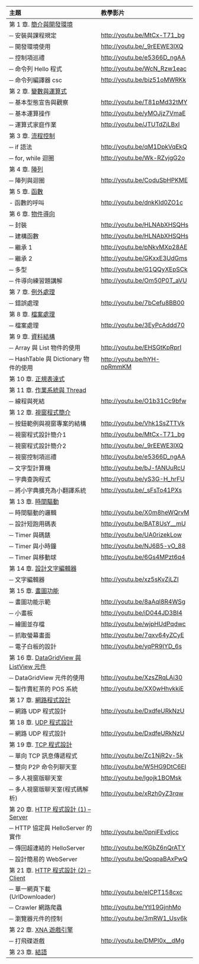 | 主題                                  |   教學影片                                 |
|:--------------------------------------|:------------------------------------------|
| 第 1 章. [簡介與開發環境](csharp.html)|             |
| ─ 安裝與課程規定              | <http://youtu.be/MtCx-T71_bg>             |
| ─ 開發環境使用           | <http://youtu.be/_9rEEWE3lXQ>             |
| ─ 控制項巡禮                   | <http://youtu.be/e5366D_ngAA>             |
| ─ 命令列 Hello 程式                  | <http://youtu.be/WcN_Rzw1eac>             |
| ─ 命令列編譯器 csc                  | <http://youtu.be/biz51oMWRKk>             |
| 第 2 章. [變數與運算式](varexp.html)  |                |                                           |
| ─ 基本型態宣告與觀察                | <http://youtu.be/T81pMd32tMY>             |
| ─ 基本運算操作                | <http://youtu.be/yMOJjz7VmaE>             |
| ─ 運算式家庭作業               | <http://youtu.be/JTUTdZjLBxI>             |
| 第 3 章. [流程控制](ifloop.html)                 |              |
| ─ if 語法                         | <http://youtu.be/qM1DpkVqEkQ>             |
| ─ for, while 迴圈                 | <http://youtu.be/Wk-RZvjgG2o>             |
| 第 4 章. [陣列](array.html)           |                |              |
| ─ 陣列與迴圈                          | <http://youtu.be/CoduSbHPKME>             |
| 第 5 章. [函數](function.html)        |                |              |
| - 函數的呼叫                     | <http://youtu.be/dnkKId0ZO1c>             |
| 第 6 章. [物件導向](object.html)      |                |                                           |
| ─ 封裝                                | <http://youtu.be/HLNAbXHSQHs>             |                               
| ─ 建構函數                           | <http://youtu.be/HLNAbXHSQHs>             |                               
| ─ 繼承 1                            | <http://youtu.be/pNkvMXp28AE>             |                               
| ─ 繼承 2                            | <http://youtu.be/GKxxE3UdGms>             |                               
| ─ 多型                             | <http://youtu.be/G1QQyXEpSCk>             |                               
| ─ 件導向練習題講解               | <http://youtu.be/Om50P0T_aVU>             |                               
| 第 7 章. [例外處理](exception.html)              |             |
| ─ 錯誤處理                           | <http://youtu.be/7bCefu8BB00>             |                               
| 第 8 章. [檔案處理](file.html)                    |              |
| ─ 檔案處理                             | <http://youtu.be/3EyPcAddd70>             |                               
| 第 9 章. [資料結構](datastructure.html)             |                                           |
| ─ Array 與 List 物件的使用         | <http://youtu.be/EHSGtKpRprI>             |
| ─ HashTable 與 Dictionary 物件的使用  | <http://youtu.be/hYH-npRmmKM>             |
| 第 10 章. [正規表達式](regexp.html)               |                                           |
| 第 11 章. [作業系統與 Thread](thread.html)        |                                           |
| ─ 線程與死結                      |  <http://youtu.be/O1b31Cc9bfw>            |
| 第 12 章. [視窗程式簡介](window.html)               |                                           |
| ─ 按鈕範例與視窗專案的結構            | <http://youtu.be/Vhk1SsZTTVk>             |
| ─ 視窗程式設計簡介1              | <http://youtu.be/MtCx-T71_bg>             |
| ─ 視窗程式設計簡介2                 | <http://youtu.be/_9rEEWE3lXQ>             |
| ─ 視窗控制項巡禮                     | <http://youtu.be/e5366D_ngAA>             |
| ─ 文字型計算機                    | <http://youtu.be/bJ-fANUuRcU>             |
| ─ 字典查詢程式                 | <http://youtu.be/yS3G-H_hrFU>             |
| ─ 將小字典擴充為小翻譯系統         |  <http://youtu.be/_sFsTo41PXs>            |
| 第 13 章. [時間驅動](timer.html)                |                                           |
| ─ 時間驅動的邏輯                   |  <http://youtu.be/X0m8heWQrvM>            |
| ─ 設計短跑用碼表                     |  <http://youtu.be/BAT8UsY__mU>            |
| ─ Timer 與碼錶                     |   <http://youtu.be/UA0rizekLow>           |
| ─ Timer 與小時鐘                  |  <http://youtu.be/NJ6B5-vO_88>            |
| ─ Timer 與移動球                  |  <http://youtu.be/6Gs4MPzt6q4>            |
| 第 14 章. [設計文字編輯器](editor.html)        |                                           |
| ─ 文字編輯器                      |  <http://youtu.be/xz5sKvZjLZI>            |
| 第 15 章. [畫圖功能](graphics.html)            |                                           |
| ─ 畫圖功能示範                     |  <http://youtu.be/8aAql8R4WSg>            |
| ─ 小畫板                         |  <http://youtu.be/iD044JD3BI4>            |
| ─ 繪圖並存檔                  |  <http://youtu.be/wjpHUdPqdwc>            |
| ─ 抓取螢幕畫面                   | <http://youtu.be/7qxv64yZCyE>             |
| ─ 電子白板的設計               | <http://youtu.be/yqPR9IYD_6s>             |
| 第 16 章. [DataGridView 與 ListView 元件](gridview.html)  |                                       |
| ─ DataGridView 元件的使用            | <http://youtu.be/XzsZRqLAi30>             |
| ─ 製作賣紅茶的 POS 系統             |  <http://youtu.be/XX0wHhvkkiE>            |
| 第 17 章. [網路程式設計](net.html)                |                                           |
| ─ 網路 UDP 程式設計          |  <http://youtu.be/DxdfeURkNzU>            |
| 第 18 章. [UDP 程式設計](udp.html)             |                                           |
| ─ 網路 UDP 程式設計             |  <http://youtu.be/DxdfeURkNzU>            |
| 第 19 章. [TCP 程式設計](tcp.html)              |                                           |
| ─ 單向 TCP 訊息傳遞程式            | <http://youtu.be/Zc1NjR2v-5k>             |
| ─ 雙向 P2P 命令列聊天室             | <http://youtu.be/W5HG9DtC6EI>             |
| ─ 多人視窗版聊天室              | <http://youtu.be/lgojk1BOMsk>             |
| ─ 多人視窗版聊天室(程式碼解析)      | <http://youtu.be/xRzh0yZ3rqw>             |
| 第 20 章. [HTTP 程式設計 (1) – Server](http.html)  |                                           |
| ─ HTTP 協定與 HelloServer 的實作      | <http://youtu.be/0pniFEvdjcc>             |
| ─ 傳回超連結的 HelloServer           | <http://youtu.be/KGbZ6nQrATY>             |
| ─ 設計簡易的 WebServer             | <http://youtu.be/QoqpaBAxPwQ>             |
| 第 21 章. [HTTP 程式設計 (2) – Client](web.html)     |                                           |
| ─ 單一網頁下載 (UrlDownloader)       |  <http://youtu.be/eICPT158cxc>            |
| ─ Crawler 網路爬蟲                   |  <http://youtu.be/Ytl19GjnhMo>            |
| ─ 瀏覽器元件的控制                |  <http://youtu.be/3mRW1_Usv6k>            |
| 第 22 章. [XNA 遊戲引擎](game.html)               |                                           |
| ─ 打飛碟遊戲                 |  <http://youtu.be/DMPl0x__dMg>            |
| 第 23 章. [結語](end.html)                       |                                           |

